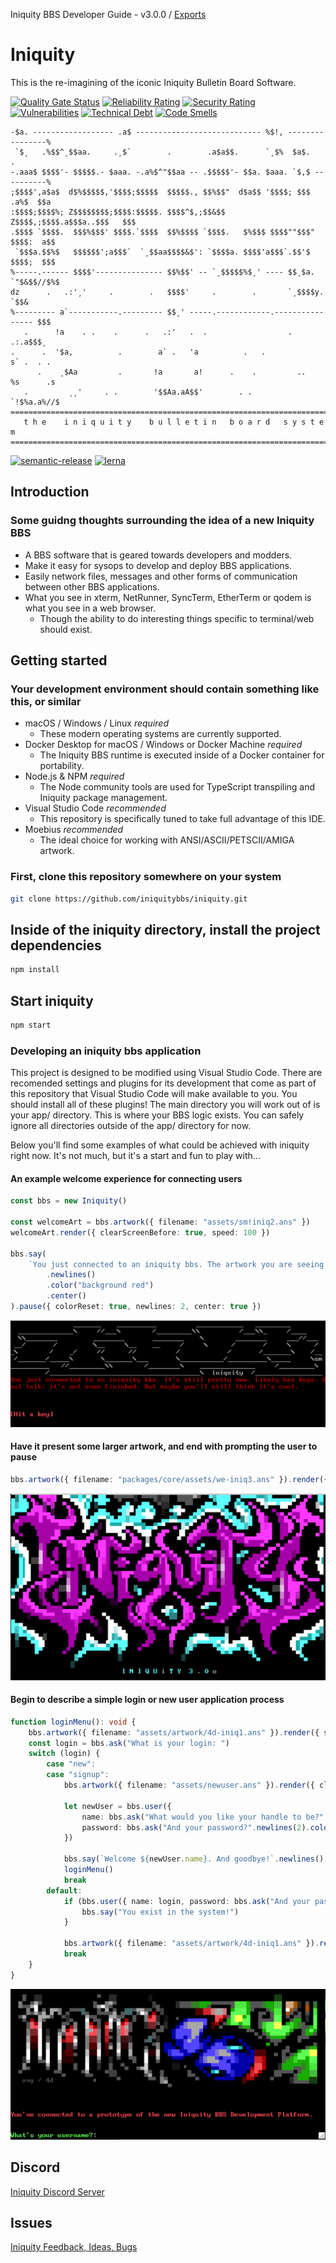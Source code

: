 Iniquity BBS Developer Guide - v3.0.0 / [Exports](modules.md)

# Iniquity

This is the re-imagining of the iconic Iniquity Bulletin Board Software.

[![Quality Gate Status](https://sonarcloud.io/api/project_badges/measure?project=iniquitybbs_iniquity&metric=alert_status)](https://sonarcloud.io/dashboard?id=iniquitybbs_iniquity)
[![Reliability Rating](https://sonarcloud.io/api/project_badges/measure?project=iniquitybbs_iniquity&metric=reliability_rating)](https://sonarcloud.io/dashboard?id=iniquitybbs_iniquity)
[![Security Rating](https://sonarcloud.io/api/project_badges/measure?project=iniquitybbs_iniquity&metric=security_rating)](https://sonarcloud.io/dashboard?id=iniquitybbs_iniquity)
[![Vulnerabilities](https://sonarcloud.io/api/project_badges/measure?project=iniquitybbs_iniquity&metric=vulnerabilities)](https://sonarcloud.io/dashboard?id=iniquitybbs_iniquity)
[![Technical Debt](https://sonarcloud.io/api/project_badges/measure?project=iniquitybbs_iniquity&metric=sqale_index)](https://sonarcloud.io/dashboard?id=iniquitybbs_iniquity)
[![Code Smells](https://sonarcloud.io/api/project_badges/measure?project=iniquitybbs_iniquity&metric=code_smells)](https://sonarcloud.io/dashboard?id=iniquitybbs_iniquity)

```text
-$a. ------------------ .a$ ---------------------------- %$!, ----------------%
 `$¸   .%$$^¸$$aa.     .¸$`        .        .a$a$$.      `¸$%  $a$.        .
-.aaa$ $$$$'- $$$$$.- $aaa. -.a%$^"$$aa -- .$$$$$'- $$a. $aaa. `$,$ ----------%
;$$$$',a$a$  d$%$$$$$,'$$$$;$$$$$  $$$$$., $$%$$"  d$a$$ '$$$$; $$$   .a%$  $$a
:$$$$;$$$$%; Z$$$$$$$$;$$$$:$$$$$. $$$$^$,;$$&$$   Z$$$$,;$$$$.a$$$a..$$$   $$$
.$$$$ `$$$$.  $$$%$$$' $$$$.`$$$$  $$%$$$$ `$$$$.   $%$$$ $$$$""$$$" $$$$:  a$$
 `$$$a.$$%$   $$$$$$';a$$$`  `¸$$aa$$$$&$': `$$$$a. $$$$'a$$$`.$$'$  $$$$;  $$$
%-----.------ $$$$'--------------- $$%$$' -- `¸$$$$$%$¸' ---- $$¸$a. `"$&$$//$%$
dz      .   .:'¸'     .        .   $$$$'     .        .       `¸$$$$y.     `$$&
%--------- a`-----------.--------- $$¸' -----.------------.---------------- $$$
   .      !a    . .    .      .   .:'   .  .                  .        .:.a$$$¸
.      .  '$a,          .        a` .   'a          .   .             s` .  . .
      .    ¸$Aa         .       !a       a!      .    .         ..   %s      .s
   .         ¸¸'     . .        '$$Aa.aA$$'        . .               `!$%a.a%//$
==============================================================================
   t h e    i n i q u i t y    b u l l e t i n   b o a r d   s y s t e m
==============================================================================
```

[![semantic-release](https://img.shields.io/badge/%20%20%F0%9F%93%A6%F0%9F%9A%80-semantic--release-e10079.svg)](https://github.com/semantic-release/semantic-release)
[![lerna](https://img.shields.io/badge/maintained%20with-lerna-cc00ff.svg)](https://lerna.js.org/)

## Introduction

### Some guidng thoughts surrounding the idea of a new Iniquity BBS

-   A BBS software that is geared towards developers and modders.
-   Make it easy for sysops to develop and deploy BBS applications.
-   Easily network files, messages and other forms of communication between other BBS applications.
-   What you see in xterm, NetRunner, SyncTerm, EtherTerm or qodem is what you see in a web browser.
    -   Though the ability to do interesting things specific to terminal/web should exist.

## Getting started

### Your development environment should contain something like this, or similar

-   macOS / Windows / Linux _required_
    -   These modern operating systems are currently supported.
-   Docker Desktop for macOS / Windows or Docker Machine _required_
    -   The Iniquity BBS runtime is executed inside of a Docker container for portability.
-   Node.js & NPM _required_
    -   The Node community tools are used for TypeScript transpiling and Iniquity package management.
-   Visual Studio Code _recommended_
    -   This repository is specifically tuned to take full advantage of this IDE.
-   Moebius _recommended_
    -   The ideal choice for working with ANSI/ASCII/PETSCII/AMIGA artwork.

### First, clone this repository somewhere on your system

```bash
git clone https://github.com/iniquitybbs/iniquity.git
```

## Inside of the iniquity directory, install the project dependencies

```bash
npm install
```

## Start iniquity

```bash
npm start
```

### Developing an iniquity bbs application

This project is designed to be modified using Visual Studio Code. There are recomended settings and plugins for its development that come as part of this repository that Visual Studio Code will make available to you. You should install all of these plugins! The main directory you will work out of is your app/ directory. This is where your BBS logic exists. You can safely ignore all directories outside of the app/ directory for now.

Below you'll find some examples of what could be achieved with iniquity right now. It's not much, but it's a start and fun to play with...

#### An example welcome experience for connecting users

```typescript
const bbs = new Iniquity()

const welcomeArt = bbs.artwork({ filename: "assets/sm!iniq2.ans" })
welcomeArt.render({ clearScreenBefore: true, speed: 100 })

bbs.say(
    `You just connected to an iniquity bbs. The artwork you are seeing above is called ${welcomeArt.filename} It's still pretty new. Likely has bugs. Real talk; it's not even finished. But maybe you'll still think it's cool.`
        .newlines()
        .color("background red")
        .center()
).pause({ colorReset: true, newlines: 2, center: true })
```

<img src="packages/core/assets/screenshot-1.png">

#### Have it present some larger artwork, and end with prompting the user to pause

```typescript
bbs.artwork({ filename: "packages/core/assets/we-iniq3.ans" }).render({ clearScreenBefore: false }).pause({ newlines: 2, center: true })
```

<img src="packages/core/assets/screenshot-2.png">

#### Begin to describe a simple login or new user application process

```typescript
function loginMenu(): void {
    bbs.artwork({ filename: "assets/artwork/4d-iniq1.ans" }).render({ speed: 100 })
    const login = bbs.ask("What is your login: ")
    switch (login) {
        case "new":
        case "signup":
            bbs.artwork({ filename: "assets/newuser.ans" }).render({ clearScreenBefore: true })

            let newUser = bbs.user({
                name: bbs.ask("What would you like your handle to be?".newlines(2).color("white")),
                password: bbs.ask("And your password?".newlines(2).color("white"))
            })

            bbs.say(`Welcome ${newUser.name}. And goodbye!`.newlines().center())
            loginMenu()
            break
        default:
            if (bbs.user({ name: login, password: bbs.ask("And your password?".newlines(2).color("white")) })) {
                bbs.say("You exist in the system!")
            }

            bbs.artwork({ filename: "assets/artwork/4d-iniq1.ans" }).render({ clearScreenBefore: true })
            break
    }
}
```

<img src="packages/core/assets/screenshot-3.png">

## Discord

[Iniquity Discord Server](https://discord.gg/UsyvrSZ)

## Issues

[Iniquity Feedback, Ideas, Bugs](https://github.com/iniquitybbs/iniquity/issues)
